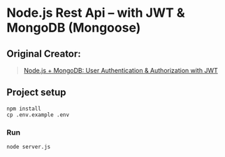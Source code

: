# Node.js Rest Api – with JWT & MongoDB (Mongoose)

## Original Creator:
> [Node.js + MongoDB: User Authentication & Authorization with JWT](https://github.com/bezkoder/node-js-jwt-auth-mongodb/)

## Project setup
```
npm install
cp .env.example .env
```

### Run
```
node server.js
```
